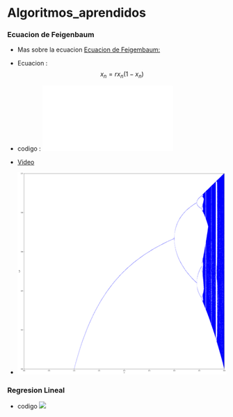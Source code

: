 # Algoritmos_aprendidos

### Ecuacion de Feigenbaum

- Mas sobre la ecuacion [Ecuacion de Feigembaum:](https://es.wikipedia.org/wiki/Aplicaci%C3%B3n_log%C3%ADstica)

- Ecuacion : $$x_n = rx_n(1-x_n)$$

- codigo : ![](./CodeFeigenbaum/Feigenbaum.py)

- [Video](https://www.youtube.com/watch?v=ovJcsL7vyrk&t=2s)

- ![](./Images/Feigembaum.png)

### Regresion Lineal 

- codigo ![](./lineal/linearRegressionAlgorithm.ipynb)
